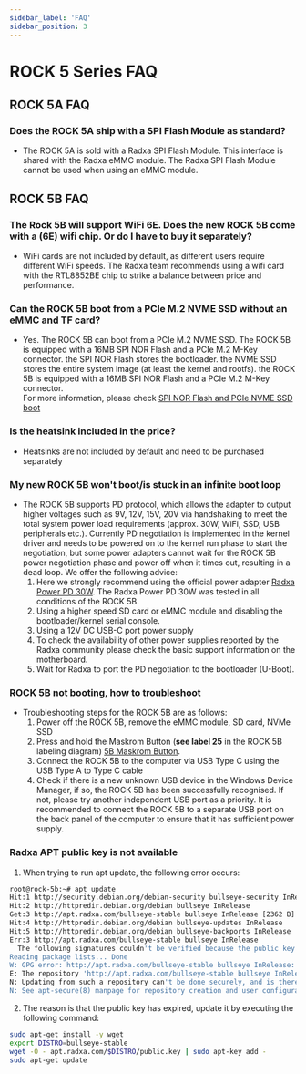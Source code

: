 ```yaml
---
sidebar_label: 'FAQ'
sidebar_position: 3
---
```


# ROCK 5 Series FAQ

## ROCK 5A FAQ

### Does the ROCK 5A ship with a SPI Flash Module as standard?

* The ROCK 5A is sold with a Radxa SPI Flash Module. 
This interface is shared with the Radxa eMMC module. 
The Radxa SPI Flash Module cannot be used when using an eMMC module.

## ROCK 5B FAQ

### The Rock 5B will support WiFi 6E. Does the new ROCK 5B come with a (6E) wifi chip. Or do I have to buy it separately?

* WiFi cards are not included by default, as different users require different WiFi speeds. 
The Radxa team recommends using a wifi card with the RTL8852BE chip to strike a balance between price and performance.

### Can the ROCK 5B boot from a PCIe M.2 NVME SSD without an eMMC and TF card?

* Yes. The ROCK 5B can boot from a PCIe M.2 NVME SSD. 
The ROCK 5B is equipped with a 16MB SPI NOR Flash and a PCIe M.2 M-Key connector. the SPI NOR Flash stores the bootloader. 
the NVME SSD stores the entire system image (at least the kernel and rootfs). 
the ROCK 5B is equipped with a 16MB SPI NOR Flash and a PCIe M.2 M-Key connector.   
For more information, please check [SPI NOR Flash and PCIe NVME SSD boot](/rock5/lowlevel-development/bootloader_spi_flash)

### Is the heatsink included in the price?
	
* Heatsinks are not included by default and need to be purchased separately

### My new ROCK 5B won't boot/is stuck in an infinite boot loop

* The ROCK 5B supports PD protocol, which allows the adapter to output higher voltages such as 9V, 12V, 15V, 20V via handshaking to meet the total system power load requirements (approx. 30W, WiFi, SSD, USB peripherals etc.). Currently PD negotiation is implemented in the kernel driver and needs to be powered on to the kernel run phase to start the negotiation, but some power adapters cannot wait for the ROCK 5B power negotiation phase and power off when it times out, resulting in a dead loop. We offer the following advice:  
	1. Here we strongly recommend using the official power adapter [Radxa Power PD 30W](/accessories/pd_30w). The Radxa Power PD 30W was tested in all conditions of the ROCK 5B.
	2. Using a higher speed SD card or eMMC module and disabling the bootloader/kernel serial console.
	3. Using a 12V DC USB-C port power supply
	4. To check the availability of other power supplies reported by the Radxa community please check the basic support information on the motherboard.
	5. Wait for Radxa to port the PD negotiation to the bootloader (U-Boot).
 
### ROCK 5B not booting, how to troubleshoot

* Troubleshooting steps for the ROCK 5B are as follows:  
	1. Power off the ROCK 5B, remove the eMMC module, SD card, NVMe SSD
	2. Press and hold the Maskrom Button (**see label 25** in the ROCK 5B labeling diagram) [5B Maskrom Button](/rock5/rock5b/getting-started/overview).
	3. Connect the ROCK 5B to the computer via USB Type C using the USB Type A to Type C cable
	4. Check if there is a new unknown USB device in the Windows Device Manager, if so, the ROCK 5B has been successfully recognised. If not, please try another independent USB port as a priority. It is recommended to connect the ROCK 5B to a separate USB port on the back panel of the computer to ensure that it has sufficient power supply.

### Radxa APT public key is not available

1. When trying to run apt update, the following error occurs:

```bash
root@rock-5b:~# apt update
Hit:1 http://security.debian.org/debian-security bullseye-security InRelease   
Hit:2 http://httpredir.debian.org/debian bullseye InRelease                    
Get:3 http://apt.radxa.com/bullseye-stable bullseye InRelease [2362 B]
Hit:4 http://httpredir.debian.org/debian bullseye-updates InRelease
Hit:5 http://httpredir.debian.org/debian bullseye-backports InRelease
Err:3 http://apt.radxa.com/bullseye-stable bullseye InRelease
  The following signatures couldn't be verified because the public key is not available: NO_PUBKEY 9B98116C9AA302C7
Reading package lists... Done
W: GPG error: http://apt.radxa.com/bullseye-stable bullseye InRelease: The following signatures couldn't be verified because the public key is not available: NO_PUBKEY 9B98116C9AA302C7
E: The repository 'http://apt.radxa.com/bullseye-stable bullseye InRelease' is not signed.
N: Updating from such a repository can't be done securely, and is therefore disabled by default.
N: See apt-secure(8) manpage for repository creation and user configuration details.
```

2. The reason is that the public key has expired, update it by executing the following command:

```bash
sudo apt-get install -y wget
export DISTRO=bullseye-stable
wget -O - apt.radxa.com/$DISTRO/public.key | sudo apt-key add -
sudo apt-get update
```
